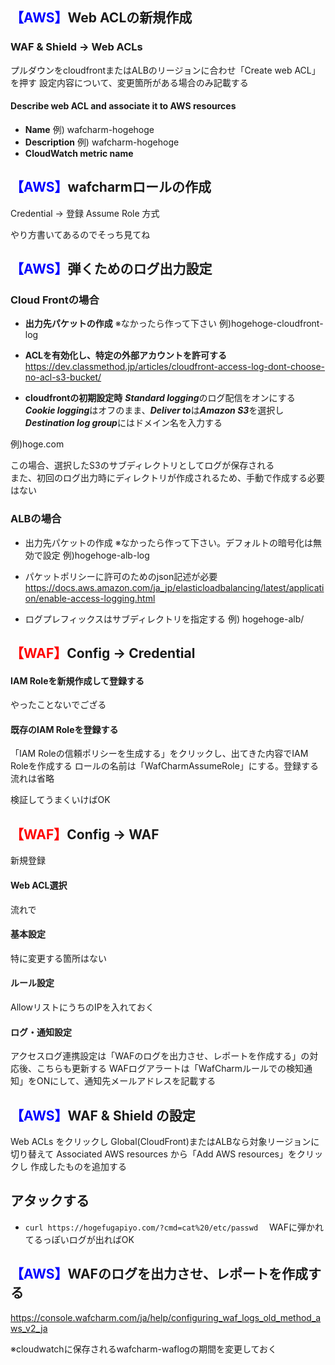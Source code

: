 ## <font color=blue>【AWS】</font>Web ACLの新規作成

### **WAF & Shield -> Web ACLs**
プルダウンをcloudfrontまたはALBのリージョンに合わせ「Create web ACL」 を押す
設定内容について、変更箇所がある場合のみ記載する

#### Describe web ACL and associate it to AWS resources
- **Name**
例) wafcharm-hogehoge
- **Description**
例) wafcharm-hogehoge
- **CloudWatch metric name**

## <font color=blue>【AWS】</font>wafcharmロールの作成
Credential -> 登録 Assume Role 方式

やり方書いてあるのでそっち見てね

## <font color=blue>【AWS】</font>弾くためのログ出力設定
###  Cloud Frontの場合
- **出力先パケットの作成**
※なかったら作って下さい
例)hogehoge-cloudfront-log

- **ACLを有効化し、特定の外部アカウントを許可する**
 https://dev.classmethod.jp/articles/cloudfront-access-log-dont-choose-no-acl-s3-bucket/

- **cloudfrontの初期設定時**
***Standard logging***のログ配信をオンにする
***Cookie logging***はオフのまま、***Deliver to***は***Amazon S3***を選択し
***Destination log group***にはドメイン名を入力する
<p>例)hoge.com</p>
 この場合、選択したS3のサブディレクトリとしてログが保存される<br>
 また、初回のログ出力時にディレクトリが作成されるため、手動で作成する必要はない

### ALBの場合
- 出力先パケットの作成
※なかったら作って下さい。デフォルトの暗号化は無効で設定
例)hogehoge-alb-log

- パケットポリシーに許可のためのjson記述が必要
https://docs.aws.amazon.com/ja_jp/elasticloadbalancing/latest/application/enable-access-logging.html

 - ログプレフィックスはサブディレクトリを指定する
    例) hogehoge-alb/

## <font color=red>【WAF】</font>Config -> Credential
#### IAM Roleを新規作成して登録する ####
やったことないでござる

#### 既存のIAM Roleを登録する ###
「IAM Roleの信頼ポリシーを生成する」をクリックし、出てきた内容でIAM Roleを作成する
ロールの名前は「WafCharmAssumeRole」にする。登録する流れは省略

検証してうまくいけばOK

## <font color=red>【WAF】</font>Config -> WAF
新規登録
#### Web ACL選択
流れで

#### 基本設定
特に変更する箇所はない

#### ルール設定
AllowリストにうちのIPを入れておく

#### ログ・通知設定
アクセスログ連携設定は「WAFのログを出力させ、レポートを作成する」の対応後、こちらも更新する
WAFログアラートは「WafCharmルールでの検知通知」をONにして、通知先メールアドレスを記載する

## <font color=blue>【AWS】</font>WAF & Shield の設定
Web ACLs をクリックし
Global(CloudFront)またはALBなら対象リージョンに切り替えて
Associated AWS resources から「Add AWS resources」をクリックし
作成したものを追加する

## アタックする
- `curl https://hogefugapiyo.com/?cmd=cat%20/etc/passwd`
　WAFに弾かれてるっぽいログが出ればOK

## <font color=blue>【AWS】</font>WAFのログを出力させ、レポートを作成する
https://console.wafcharm.com/ja/help/configuring_waf_logs_old_method_aws_v2_ja

※cloudwatchに保存されるwafcharm-waflogの期間を変更しておく